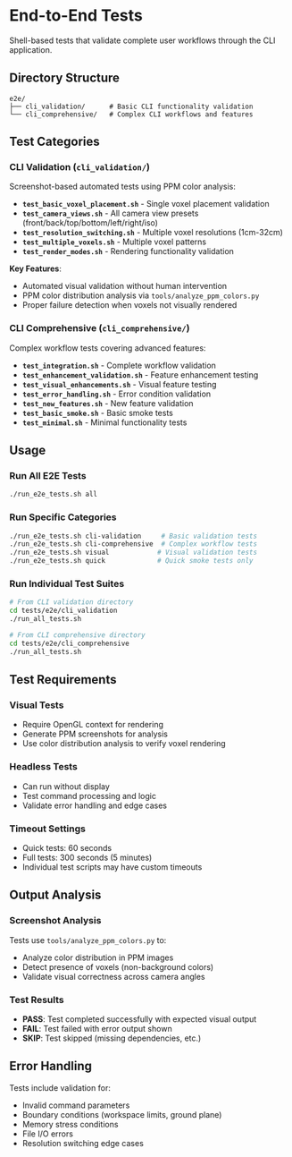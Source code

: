 # End-to-End Tests

Shell-based tests that validate complete user workflows through the CLI application.

## Directory Structure

```
e2e/
├── cli_validation/      # Basic CLI functionality validation
└── cli_comprehensive/   # Complex CLI workflows and features
```

## Test Categories

### CLI Validation (`cli_validation/`)
Screenshot-based automated tests using PPM color analysis:
- **`test_basic_voxel_placement.sh`** - Single voxel placement validation
- **`test_camera_views.sh`** - All camera view presets (front/back/top/bottom/left/right/iso)
- **`test_resolution_switching.sh`** - Multiple voxel resolutions (1cm-32cm)
- **`test_multiple_voxels.sh`** - Multiple voxel patterns
- **`test_render_modes.sh`** - Rendering functionality validation

**Key Features**:
- Automated visual validation without human intervention
- PPM color distribution analysis via `tools/analyze_ppm_colors.py`
- Proper failure detection when voxels not visually rendered

### CLI Comprehensive (`cli_comprehensive/`)
Complex workflow tests covering advanced features:
- **`test_integration.sh`** - Complete workflow validation
- **`test_enhancement_validation.sh`** - Feature enhancement testing
- **`test_visual_enhancements.sh`** - Visual feature testing
- **`test_error_handling.sh`** - Error condition validation
- **`test_new_features.sh`** - New feature validation
- **`test_basic_smoke.sh`** - Basic smoke tests
- **`test_minimal.sh`** - Minimal functionality tests

## Usage

### Run All E2E Tests
```bash
./run_e2e_tests.sh all
```

### Run Specific Categories
```bash
./run_e2e_tests.sh cli-validation     # Basic validation tests
./run_e2e_tests.sh cli-comprehensive  # Complex workflow tests
./run_e2e_tests.sh visual            # Visual validation tests
./run_e2e_tests.sh quick             # Quick smoke tests only
```

### Run Individual Test Suites
```bash
# From CLI validation directory
cd tests/e2e/cli_validation
./run_all_tests.sh

# From CLI comprehensive directory  
cd tests/e2e/cli_comprehensive
./run_all_tests.sh
```

## Test Requirements

### Visual Tests
- Require OpenGL context for rendering
- Generate PPM screenshots for analysis
- Use color distribution analysis to verify voxel rendering

### Headless Tests
- Can run without display
- Test command processing and logic
- Validate error handling and edge cases

### Timeout Settings
- Quick tests: 60 seconds
- Full tests: 300 seconds (5 minutes)
- Individual test scripts may have custom timeouts

## Output Analysis

### Screenshot Analysis
Tests use `tools/analyze_ppm_colors.py` to:
- Analyze color distribution in PPM images
- Detect presence of voxels (non-background colors)
- Validate visual correctness across camera angles

### Test Results
- **PASS**: Test completed successfully with expected visual output
- **FAIL**: Test failed with error output shown
- **SKIP**: Test skipped (missing dependencies, etc.)

## Error Handling

Tests include validation for:
- Invalid command parameters
- Boundary conditions (workspace limits, ground plane)
- Memory stress conditions
- File I/O errors
- Resolution switching edge cases
